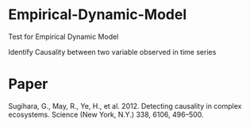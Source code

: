 # Empirical-Dynamic-Model

Test for Empirical Dynamic Model

Identify Causality between two variable observed in time series

# Paper

Sugihara, G., May, R., Ye, H., et al. 2012. Detecting causality in complex ecosystems. Science (New York, N.Y.) 338, 6106, 496–500.
